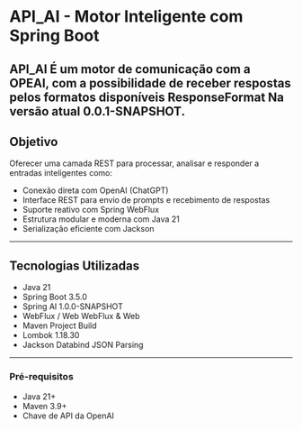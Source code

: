 # API_AI - Motor Inteligente com Spring Boot

**API_AI**
É um motor de comunicação com a OPEAI,
com a possibilidade de receber respostas
pelos formatos disponíveis ResponseFormat
Na versão atual 0.0.1-SNAPSHOT.
---

## Objetivo

Oferecer uma camada REST para processar, analisar e responder a entradas inteligentes como:

- Conexão direta com OpenAI (ChatGPT)
- Interface REST para envio de prompts e recebimento de respostas
- Suporte reativo com Spring WebFlux
- Estrutura modular e moderna com Java 21
- Serialização eficiente com Jackson

---

## Tecnologias Utilizadas

- Java 21
- Spring Boot 3.5.0
- Spring AI 1.0.0-SNAPSHOT
- WebFlux / Web WebFlux & Web
- Maven Project Build
- Lombok 1.18.30
- Jackson Databind JSON Parsing

---

### Pré-requisitos

- Java 21+
- Maven 3.9+
- Chave de API da OpenAI

